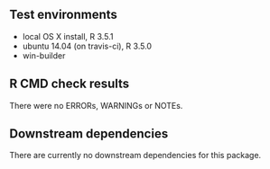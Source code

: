 ## Test environments

* local OS X install, R 3.5.1
* ubuntu 14.04 (on travis-ci), R 3.5.0
* win-builder

## R CMD check results

There were no ERRORs, WARNINGs or NOTEs.

## Downstream dependencies

There are currently no downstream dependencies for this package.
